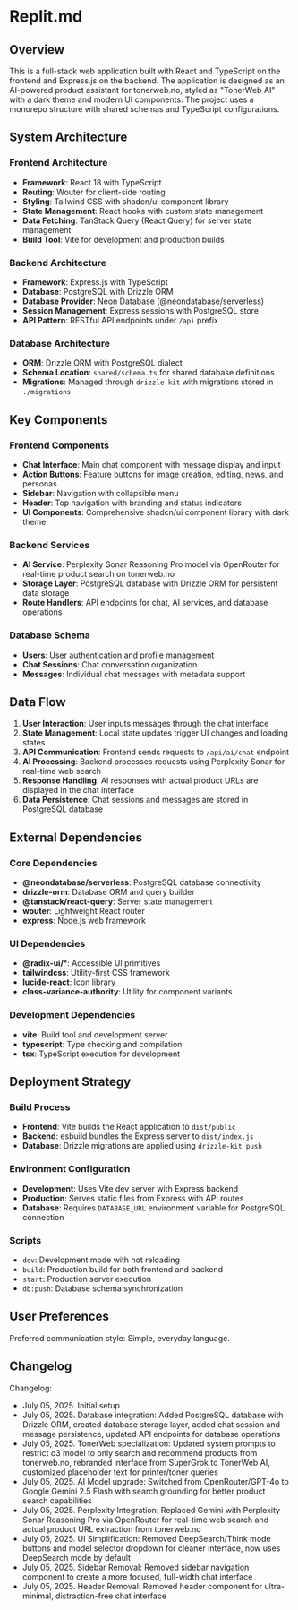 # Replit.md

## Overview

This is a full-stack web application built with React and TypeScript on the frontend and Express.js on the backend. The application is designed as an AI-powered product assistant for tonerweb.no, styled as "TonerWeb AI" with a dark theme and modern UI components. The project uses a monorepo structure with shared schemas and TypeScript configurations.

## System Architecture

### Frontend Architecture
- **Framework**: React 18 with TypeScript
- **Routing**: Wouter for client-side routing
- **Styling**: Tailwind CSS with shadcn/ui component library
- **State Management**: React hooks with custom state management
- **Data Fetching**: TanStack Query (React Query) for server state management
- **Build Tool**: Vite for development and production builds

### Backend Architecture
- **Framework**: Express.js with TypeScript
- **Database**: PostgreSQL with Drizzle ORM
- **Database Provider**: Neon Database (@neondatabase/serverless)
- **Session Management**: Express sessions with PostgreSQL store
- **API Pattern**: RESTful API endpoints under `/api` prefix

### Database Architecture
- **ORM**: Drizzle ORM with PostgreSQL dialect
- **Schema Location**: `shared/schema.ts` for shared database definitions
- **Migrations**: Managed through `drizzle-kit` with migrations stored in `./migrations`

## Key Components

### Frontend Components
- **Chat Interface**: Main chat component with message display and input
- **Action Buttons**: Feature buttons for image creation, editing, news, and personas
- **Sidebar**: Navigation with collapsible menu
- **Header**: Top navigation with branding and status indicators
- **UI Components**: Comprehensive shadcn/ui component library with dark theme

### Backend Services
- **AI Service**: Perplexity Sonar Reasoning Pro model via OpenRouter for real-time product search on tonerweb.no
- **Storage Layer**: PostgreSQL database with Drizzle ORM for persistent data storage
- **Route Handlers**: API endpoints for chat, AI services, and database operations

### Database Schema
- **Users**: User authentication and profile management
- **Chat Sessions**: Chat conversation organization
- **Messages**: Individual chat messages with metadata support

## Data Flow

1. **User Interaction**: User inputs messages through the chat interface
2. **State Management**: Local state updates trigger UI changes and loading states
3. **API Communication**: Frontend sends requests to `/api/ai/chat` endpoint
4. **AI Processing**: Backend processes requests using Perplexity Sonar for real-time web search
5. **Response Handling**: AI responses with actual product URLs are displayed in the chat interface
6. **Data Persistence**: Chat sessions and messages are stored in PostgreSQL database

## External Dependencies

### Core Dependencies
- **@neondatabase/serverless**: PostgreSQL database connectivity
- **drizzle-orm**: Database ORM and query builder
- **@tanstack/react-query**: Server state management
- **wouter**: Lightweight React router
- **express**: Node.js web framework

### UI Dependencies
- **@radix-ui/***: Accessible UI primitives
- **tailwindcss**: Utility-first CSS framework
- **lucide-react**: Icon library
- **class-variance-authority**: Utility for component variants

### Development Dependencies
- **vite**: Build tool and development server
- **typescript**: Type checking and compilation
- **tsx**: TypeScript execution for development

## Deployment Strategy

### Build Process
- **Frontend**: Vite builds the React application to `dist/public`
- **Backend**: esbuild bundles the Express server to `dist/index.js`
- **Database**: Drizzle migrations are applied using `drizzle-kit push`

### Environment Configuration
- **Development**: Uses Vite dev server with Express backend
- **Production**: Serves static files from Express with API routes
- **Database**: Requires `DATABASE_URL` environment variable for PostgreSQL connection

### Scripts
- `dev`: Development mode with hot reloading
- `build`: Production build for both frontend and backend
- `start`: Production server execution
- `db:push`: Database schema synchronization

## User Preferences

Preferred communication style: Simple, everyday language.

## Changelog

Changelog:
- July 05, 2025. Initial setup
- July 05, 2025. Database integration: Added PostgreSQL database with Drizzle ORM, created database storage layer, added chat session and message persistence, updated API endpoints for database operations
- July 05, 2025. TonerWeb specialization: Updated system prompts to restrict o3 model to only search and recommend products from tonerweb.no, rebranded interface from SuperGrok to TonerWeb AI, customized placeholder text for printer/toner queries
- July 05, 2025. AI Model upgrade: Switched from OpenRouter/GPT-4o to Google Gemini 2.5 Flash with search grounding for better product search capabilities
- July 05, 2025. Perplexity Integration: Replaced Gemini with Perplexity Sonar Reasoning Pro via OpenRouter for real-time web search and actual product URL extraction from tonerweb.no
- July 05, 2025. UI Simplification: Removed DeepSearch/Think mode buttons and model selector dropdown for cleaner interface, now uses DeepSearch mode by default
- July 05, 2025. Sidebar Removal: Removed sidebar navigation component to create a more focused, full-width chat interface
- July 05, 2025. Header Removal: Removed header component for ultra-minimal, distraction-free chat interface
